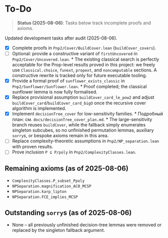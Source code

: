 # To-Do
> **Status (2025-08-06)**: Tasks below track incomplete proofs and axioms.


Updated development tasks after audit (2025-08-06).

- [x] Complete proofs in `Pnp2/Cover/BuildCover.lean` (`buildCover_covers`).
- [ ] Optional: provide a constructive variant of `firstUncovered` in
      `Pnp2/Cover/Uncovered.lean`.
      * The existing classical search is perfectly acceptable for the Prop-level
        results proved in this project: we freely use `Classical.choice`,
        `funext`, `propext`, and `noncomputable` sections.  A constructive
        rewrite is tracked only for future executable tooling.
- [x] Provide a formal proof of `sunflower_exists_classic` in `Pnp2/Sunflower/Sunflower.lean`.
      * Proof completed; the classical sunflower lemma is now fully formalised.
 - [x] Replace provisional assumption `buildCover_card_le_pow2` and adjust
       `buildCover_card`/`buildCover_card_bigO` once the recursive cover algorithm is implemented.
- [x] Implement `decisionTree_cover` for low-sensitivity families.
      * Подробный план: см. `docs/decisionTree_cover_plan.md`.
      * The large-sensitivity branch reuses `buildCover`, while the fallback
        simply enumerates singleton subcubes, so no unfinished permutation
        lemmas, auxiliary `sorry`s, or bespoke axioms remain in this area.
- [ ] Replace complexity-theoretic assumptions in `Pnp2/NP_separation.lean` with proven results.
- [ ] Prove inclusion `P ⊆ P/poly` in `Pnp2/ComplexityClasses.lean`.

## Remaining axioms (as of 2025-08-06)

- `ComplexityClasses.P_subset_Ppoly`
- `NPSeparation.magnification_AC0_MCSP`
- `NPSeparation.karp_lipton`
- `NPSeparation.FCE_implies_MCSP`

## Outstanding `sorry`s (as of 2025-08-06)

- None – all previously unfinished decision-tree lemmas were removed or
  replaced by the singleton fallback argument.
